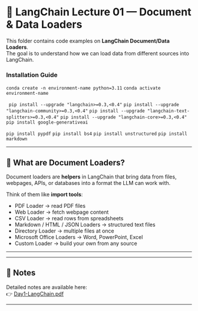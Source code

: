 # 📘 LangChain Lecture 01 — Document & Data Loaders

This folder contains code examples on **LangChain Document/Data Loaders**.  
The goal is to understand how we can load data from different sources into LangChain.

### Installation Guide
``` conda create -n environment-name python=3.11 ```
``` conda activate environment-name ```

``` pip install --upgrade "langchain>=0.3,<0.4"```
``` pip install --upgrade "langchain-community>=0.3,<0.4" ```
``` pip install --upgrade "langchain-text-splitters>=0.3,<0.4" ```
``` pip install --upgrade "langchain-core>=0.3,<0.4" ```
``` pip install google-generativeai ```

``` pip install pypdf ```
``` pip install bs4 ```
``` pip install unstructured ```
``` pip install markdown  ```


---

## 🔎 What are Document Loaders?
Document loaders are **helpers** in LangChain that bring data from files, webpages, APIs, or databases into a format the LLM can work with.  

Think of them like **import tools**:
- PDF Loader → read PDF files
- Web Loader → fetch webpage content
- CSV Loader → read rows from spreadsheets
- Markdown / HTML / JSON Loaders → structured text files
- Directory Loader → multiple files at once
- Microsoft Office Loaders → Word, PowerPoint, Excel
- Custom Loader → build your own from any source

---

---

## 📄 Notes
Detailed notes are available here:  
👉 [Day1-LangChain.pdf](./day1-langchain.pdf)

---

